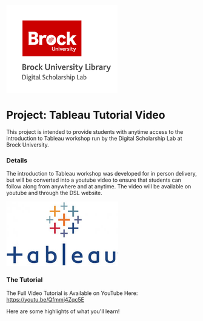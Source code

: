 ![DSL Logo][dsllogo]


# Project: Tableau Tutorial Video

This project is intended to provide students with anytime access to the introduction to Tableau workshop run by the Digital Scholarship Lab at Brock University.
### Details

The introduction to Tableau workshop was developed for in person delivery, but will be converted into a youtube video to ensure that students can follow along from anywhere and at anytime. The video will be available on youtube and through the DSL website.

![Tableau][tablogo]

### The Tutorial

The Full Video Tutorial is Available on YouTube Here: https://youtu.be/Qfmmj4Zqc5E

Here are some highlights of what you'll learn!



<!--- Please use reference style images so that it is easier to update pictures later --->

[dsllogo]: dsl_logo.png
[tablogo]: Tableau-logo.jpg
